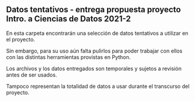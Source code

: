 ## Datos tentativos - entrega propuesta proyecto Intro. a Ciencias de Datos 2021-2

En esta carpeta encontrarán una selección de datos tentativos a utilizar en el proyecto.

Sin embargo, para su uso aún falta pulirlos para poder trabajar con ellos con las distintas herramientas provistas en Python.

Los archivos y los datos entregados son temporales y sujetos a revisión antes de ser usados.

Tampoco representan la totalidad de datos a usar durante el transcurso del proyecto.
